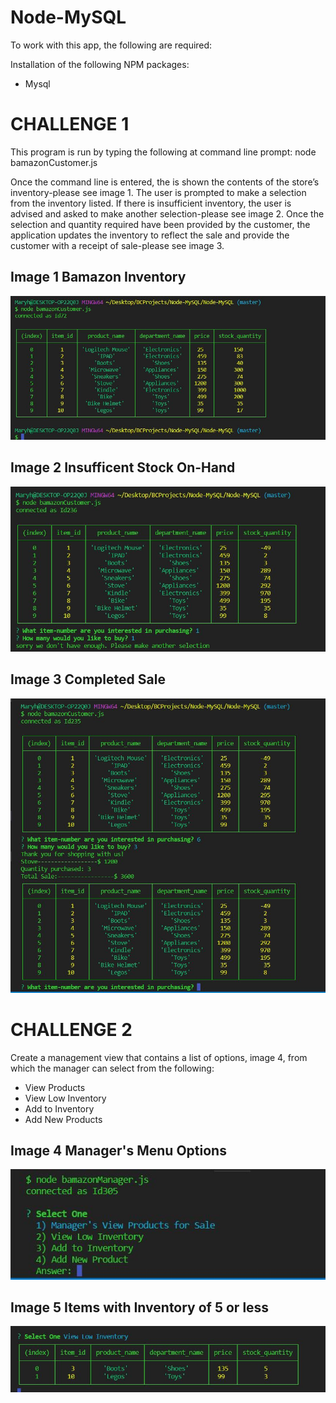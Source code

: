 # Node-MySQL


To work with this app, the following are required:


Installation of the following NPM packages:
* Mysql


# CHALLENGE 1

This program is run by typing the following at command line prompt:
node bamazonCustomer.js  

Once the command line is entered, the is shown the contents of the store’s inventory-please see image 1.
The user is prompted to make a selection from the inventory listed. If there is insufficient inventory, the user is advised and asked to make another selection-please see image 2.
Once the selection and quantity required have been provided by the customer, the application updates the inventory to reflect the sale and provide the customer with a receipt of sale-please see image 3.


## Image 1 Bamazon Inventory
![Bamazon Inventory](./images/inventory.jpg)




## Image 2 Insufficent Stock On-Hand
![Item not Available](./images/tryAgain.jpg)



## Image 3 Completed Sale
![Completed Sale](./images/completedSale.jpg)

# CHALLENGE 2
Create a management view that contains a list of options, image 4, from which the manager can select from the following:
* View Products
* View Low Inventory
* Add to Inventory
* Add New Products




## Image 4 Manager's Menu Options
![Manager's Selection Options](./images/managerslst.jpg)



## Image 5 Items with Inventory of 5 or less
![Manager's Selection Options](./images/low-inventory.jpg)